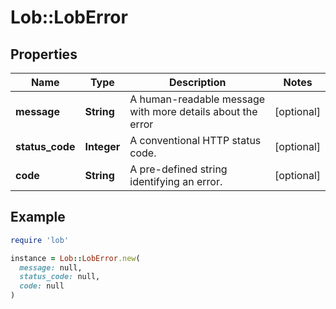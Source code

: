 # Lob::LobError

## Properties

| Name | Type | Description | Notes |
| ---- | ---- | ----------- | ----- |
| **message** | **String** | A human-readable message with more details about the error | [optional] |
| **status_code** | **Integer** | A conventional HTTP status code. | [optional] |
| **code** | **String** | A pre-defined string identifying an error. | [optional] |

## Example

```ruby
require 'lob'

instance = Lob::LobError.new(
  message: null,
  status_code: null,
  code: null
)
```

